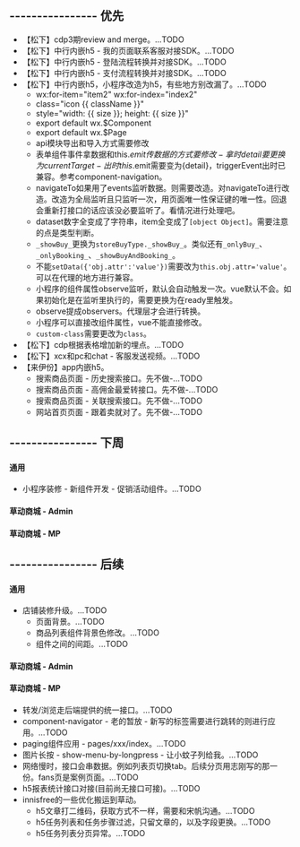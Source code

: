 ## ---------------- 优先
* 【松下】cdp3期review and merge。...TODO
* 【松下】中行内嵌h5 - 我的页面联系客服对接SDK。...TODO
* 【松下】中行内嵌h5 - 登陆流程转换并对接SDK。...TODO
* 【松下】中行内嵌h5 - 支付流程转换并对接SDK。...TODO
* 【松下】中行内嵌h5，小程序改造为h5，有些地方别改漏了。...TODO
  - wx:for-item="item2" wx:for-index="index2"
  - class="icon {{ className }}"
  - style="width: {{ size }}; height: {{ size }}"
  - export default wx.$Component
  - export default wx.$Page
  - api模块导出和导入方式需要修改
  - 表单组件事件拿数据和this.$emit传数据的方式要修改 - 拿时detail要更换为currentTarget - 出时this.$emit需要变为{detail}，triggerEvent出时已兼容。参考component-navigation。
  - navigateTo如果用了events监听数据。则需要改造。对navigateTo进行改造。改造为全局监听且只监听一次，用页面唯一性保证键的唯一性。回退会重新打接口的话应该没必要监听了。看情况进行处理吧。
  - dataset数字全变成了字符串，item全变成了`[object Object]`。需要注意的点是类型判断。
  - `_showBuy_`更换为`storeBuyType._showBuy_`。类似还有`_onlyBuy_`、`_onlyBooking_`、`_showBuyAndBooking_`。
  - 不能`setData({'obj.attr':'value'})`需要改为`this.obj.attr='value'`。可以在代理的地方进行兼容。
  - 小程序的组件属性observe监听，默认会自动触发一次。vue默认不会。如果初始化是在监听里执行的，需要更换为在ready里触发。
  - observe提成observers。代理层才会进行转换。
  - 小程序可以直接改组件属性，vue不能直接修改。
  - `custom-class`需要更改为`class`。
* 【松下】cdp根据表格增加新的埋点。...TODO
* 【松下】xcx和pc和chat - 客服发送视频。...TODO
* 【来伊份】app内嵌h5。
  - 搜索商品页面 - 历史搜索接口。先不做-...TODO
  - 搜索商品页面 - 高佣金最爱转接口。先不做-...TODO
  - 搜索商品页面 - 关联搜索接口。先不做-...TODO
  - 网站首页页面 - 跟着卖就对了。先不做-...TODO

## ---------------- 下周
#### 通用
* 小程序装修 - 新组件开发 - 促销活动组件。...TODO
#### 草动商城 - Admin
#### 草动商城 - MP

## ---------------- 后续
#### 通用
* 店铺装修升级。...TODO
  - 页面背景。...TODO
  - 商品列表组件背景色修改。...TODO
  - 组件之间的间距。...TODO
#### 草动商城 - Admin
#### 草动商城 - MP
* 转发/浏览走后端提供的统一接口。...TODO
* component-navigator - 老的暂放 - 新写的标签需要进行跳转的则进行应用。...TODO
* paging组件应用 - pages/xxx/index。...TODO
* 图片长按 - show-menu-by-longpress - 让小蚊子列给我。...TODO
* 网络慢时，接口会串数据。例如列表页切换tab。后续分页用志刚写的那一份。fans页是案例页面。...TODO
* h5报表统计接口对接(目前尚无接口可接)。...TODO
* innisfree的一些优化搬运到草动。
  - h5文章打二维码，获取方式不一样，需要和宋帆沟通。...TODO
  - h5任务列表和任务步骤过滤，只留文章的，以及字段更换。...TODO
  - h5任务列表分页异常。...TODO

